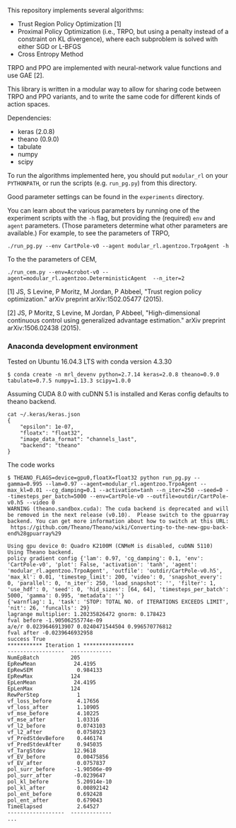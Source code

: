 This repository implements several algorithms:

- Trust Region Policy Optimization [1]
- Proximal Policy Optimization (i.e., TRPO, but using a penalty instead of a constraint on KL divergence), where each subproblem is solved with either SGD or L-BFGS
- Cross Entropy Method

TRPO and PPO are implemented with neural-network value functions and use GAE [2].


This library is written in a modular way to allow for sharing code between TRPO and PPO variants, and to write the same code for different kinds of action spaces.

Dependencies:

- keras (2.0.8)
- theano (0.9.0)
- tabulate
- numpy
- scipy


To run the algorithms implemented here, you should put `modular_rl` on your `PYTHONPATH`, or run the scripts (e.g. `run_pg.py`) from this directory.

Good parameter settings can be found in the `experiments` directory.

You can learn about the various parameters by running one of the experiment scripts with the `-h` flag, but providing the (required) `env` and `agent` parameters. (Those parameters determine what other parameters are available.) For example, to see the parameters of TRPO,

    ./run_pg.py --env CartPole-v0 --agent modular_rl.agentzoo.TrpoAgent -h

To the the parameters of CEM,

    ./run_cem.py --env=Acrobot-v0 --agent=modular_rl.agentzoo.DeterministicAgent  --n_iter=2


[1] JS, S Levine, P Moritz, M Jordan, P Abbeel, "Trust region policy optimization." arXiv preprint arXiv:1502.05477 (2015).

[2] JS, P Moritz, S Levine, M Jordan, P Abbeel, "High-dimensional continuous control using generalized advantage estimation." arXiv preprint arXiv:1506.02438 (2015).


### Anaconda development environment
Tested on Ubuntu 16.04.3 LTS with conda version 4.3.30
```
$ conda create -n mrl_devenv python=2.7.14 keras=2.0.8 theano=0.9.0 tabulate=0.7.5 numpy=1.13.3 scipy=1.0.0
```
Assuming CUDA 8.0 with cuDNN 5.1 is installed and Keras config defaults to theano backend.
```
cat ~/.keras/keras.json
{
    "epsilon": 1e-07,
    "floatx": "float32",
    "image_data_format": "channels_last",
    "backend": "theano"
}
```
The code works
```
$ THEANO_FLAGS=device=gpu0,floatX=float32 python run_pg.py --gamma=0.995 --lam=0.97 --agent=modular_rl.agentzoo.TrpoAgent --max_kl=0.01 --cg_damping=0.1 --activation=tanh --n_iter=250 --seed=0 --timesteps_per_batch=5000 --env=CartPole-v0 --outfile=outdir/CartPole-v0.h5 --video 0
WARNING (theano.sandbox.cuda): The cuda backend is deprecated and will be removed in the next release (v0.10).  Please switch to the gpuarray backend. You can get more information about how to switch at this URL:
 https://github.com/Theano/Theano/wiki/Converting-to-the-new-gpu-back-end%28gpuarray%29

Using gpu device 0: Quadro K2100M (CNMeM is disabled, cuDNN 5110)
Using Theano backend.
policy gradient config {'lam': 0.97, 'cg_damping': 0.1, 'env': 'CartPole-v0', 'plot': False, 'activation': 'tanh', 'agent': 'modular_rl.agentzoo.TrpoAgent', 'outfile': 'outdir/CartPole-v0.h5', 'max_kl': 0.01, 'timestep_limit': 200, 'video': 0, 'snapshot_every': 0, 'parallel': 0, 'n_iter': 250, 'load_snapshot': '', 'filter': 1, 'use_hdf': 0, 'seed': 0, 'hid_sizes': [64, 64], 'timesteps_per_batch': 5000, 'gamma': 0.995, 'metadata': ''}
{'warnflag': 1, 'task': 'STOP: TOTAL NO. of ITERATIONS EXCEEDS LIMIT', 'nit': 26, 'funcalls': 29}
lagrange multiplier: 1.20235826472 gnorm: 0.178423
fval before -1.90506255774e-09
a/e/r 0.0239646913907 0.0240471544504 0.996570776812
fval after -0.0239646932958
success True
*********** Iteration 1 ****************
------------------  -------------
NumEpBatch          205
EpRewMean            24.4195
EpRewSEM              0.984133
EpRewMax            124
EpLenMean            24.4195
EpLenMax            124
RewPerStep            1
vf_loss_before        4.17656
vf_loss_after         1.10905
vf_mse_before         4.10225
vf_mse_after          1.03316
vf_l2_before          0.0743103
vf_l2_after           0.0758923
vf_PredStdevBefore    0.446174
vf_PredStdevAfter     0.945035
vf_TargStdev         12.9618
vf_EV_before          0.00475856
vf_EV_after           0.0757837
pol_surr_before      -1.90506e-09
pol_surr_after       -0.0239647
pol_kl_before         5.20914e-10
pol_kl_after          0.00892142
pol_ent_before        0.692428
pol_ent_after         0.679043
TimeElapsed           2.64527
------------------  -------------
...
```